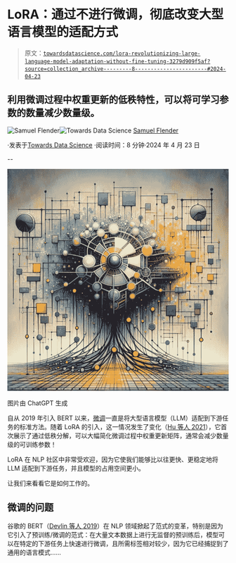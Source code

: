 # LoRA：通过不进行微调，彻底改变大型语言模型的适配方式

> 原文：[`towardsdatascience.com/lora-revolutionizing-large-language-model-adaptation-without-fine-tuning-3279d909f5af?source=collection_archive---------8-----------------------#2024-04-23`](https://towardsdatascience.com/lora-revolutionizing-large-language-model-adaptation-without-fine-tuning-3279d909f5af?source=collection_archive---------8-----------------------#2024-04-23)

## 利用微调过程中权重更新的低秩特性，可以将可学习参数的数量减少数量级。

[](https://medium.com/@samuel.flender?source=post_page---byline--3279d909f5af--------------------------------)![Samuel Flender](https://medium.com/@samuel.flender?source=post_page---byline--3279d909f5af--------------------------------)[](https://towardsdatascience.com/?source=post_page---byline--3279d909f5af--------------------------------)![Towards Data Science](https://towardsdatascience.com/?source=post_page---byline--3279d909f5af--------------------------------) [Samuel Flender](https://medium.com/@samuel.flender?source=post_page---byline--3279d909f5af--------------------------------)

·发表于[Towards Data Science](https://towardsdatascience.com/?source=post_page---byline--3279d909f5af--------------------------------) ·阅读时间：8 分钟·2024 年 4 月 23 日

--

![](img/0fdea0772d1307bd66eb057e35a2c984.png)

图片由 ChatGPT 生成

自从 2019 年引入 BERT 以来，[微调](https://mlfrontiers.substack.com/p/what-exactly-happens-when-we-fine)一直是将大型语言模型（LLM）适配到下游任务的标准方法。随着 LoRA 的引入，这一情况发生了变化（[Hu 等人 2021](https://arxiv.org/abs/2106.09685)），它首次展示了通过低秩分解，可以大幅简化微调过程中权重更新矩阵，通常会减少数量级的可训练参数！

LoRA 在 NLP 社区中非常受欢迎，因为它使我们能够比以往更快、更稳定地将 LLM 适配到下游任务，并且模型的占用空间更小。

让我们来看看它是如何工作的。

## 微调的问题

谷歌的 BERT（[Devlin 等人 2019](https://arxiv.org/pdf/1810.04805.pdf)）在 NLP 领域掀起了范式的变革，特别是因为它引入了预训练/微调的范式：在大量文本数据上进行无监督的预训练后，模型可以在特定的下游任务上快速进行微调，且所需标签相对较少，因为它已经捕捉到了通用的语言模式……

